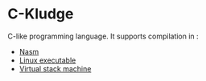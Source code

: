 # C-Kludge
C-like programming language.
It supports compilation in :
- [Nasm](https://github.com/stanislaushimovolos/C-Kludge/tree/master/Source/Compiller/Nasm)
- [Linux executable](https://github.com/stanislaushimovolos/C-Kludge/tree/master/Source/Compiller/x86-64)
- [Virtual stack machine](https://github.com/stanislaushimovolos/C-Kludge/tree/master/Source/Cpu)
